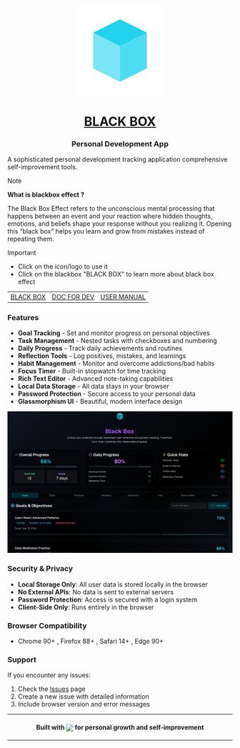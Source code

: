 <div align="center">
<a href="https://locamartin.github.io/blackbox">
     <img src="res/icon.svg"/>
     <h1><a href="res/BLACK_BOX.md">BLACK BOX</a></h1>
     <h3>Personal Development App</h3>
</a>
</div>

A sophisticated personal development tracking application comprehensive self-improvement tools.

> [!NOTE]
> **What is blackbox effect ?**
> 
> The Black Box Effect refers to the unconscious mental processing that happens
> between an event and your reaction where hidden thoughts, emotions, and
> beliefs shape your response without you realizing it.
> Opening this “black box” helps you learn and grow from mistakes instead of
> repeating them.

> [!important]
> - Click on the icon/logo to use it
> - Click on the blackbox "BLACK BOX" to learn more about black box effect

<div align="center">
<table>
  <tr>
    <td><a href="res/BLACK_BOX.md">BLACK BOX</a></td>
    <td><a href="res/DEV.md">DOC FOR DEV</a></td>
    <td><a href="res/USER_MANUAL.md">USER MANUAL</a></td>
  </tr>
</table>
</div>

### Features

- **Goal Tracking** - Set and monitor progress on personal objectives
- **Task Management** - Nested tasks with checkboxes and numbering
- **Daily Progress** - Track daily achievements and routines  
- **Reflection Tools** - Log positives, mistakes, and learnings
- **Habit Management** - Monitor and overcome addictions/bad habits
- **Focus Timer** - Built-in stopwatch for time tracking
- **Rich Text Editor** - Advanced note-taking capabilities
- **Local Data Storage** - All data stays in your browser
- **Password Protection** - Secure access to your personal data
- **Glassmorphism UI** - Beautiful, modern interface design

<div>
<img src="res/app.png"/>
</div>

### Security & Privacy

- **Local Storage Only**: All user data is stored locally in the browser
- **No External APIs**: No data is sent to external servers
- **Password Protection**: Access is secured with a login system
- **Client-Side Only**: Runs entirely in the browser

### Browser Compatibility

- Chrome 90+ , Firefox 88+ , Safari 14+ , Edge 90+



### Support

If you encounter any issues:

1. Check the [Issues](https://github.com/LocaMartin/blackbox/issues) page
2. Create a new issue with detailed information
3. Include browser version and error messages

---

<h4 align="center">
Built with
<img src="https://upload.wikimedia.org/wikipedia/commons/thumb/5/52/Heart_icon_red_hollow.svg/497px-Heart_icon_red_hollow.svg.png" width="16" style="vertical-align: middle;" />
 for personal growth and self-improvement
</h4>

---